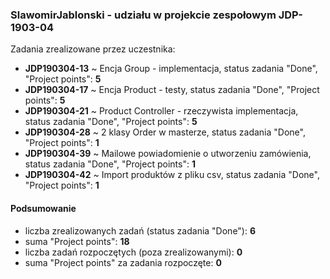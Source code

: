 <h3>SlawomirJablonski - udziału w projekcie zespołowym JDP-1903-04</h3>
<p>Zadania zrealizowane przez uczestnika:</p>
<ul>
<li><strong>JDP190304-13</strong> ~ Encja Group - implementacja, status zadania "Done", "Project points": <strong>5</strong></li>
<li><strong>JDP190304-17</strong> ~ Encja Product - testy, status zadania "Done", "Project points": <strong>5</strong></li>
<li><strong>JDP190304-21</strong> ~ Product Controller - rzeczywista implementacja, status zadania "Done", "Project points": <strong>5</strong></li>
<li><strong>JDP190304-28</strong> ~ 2 klasy Order w masterze, status zadania "Done", "Project points": <strong>1</strong></li>
<li><strong>JDP190304-39</strong> ~ Mailowe powiadomienie o utworzeniu zamówienia, status zadania "Done", "Project points": <strong>1</strong></li>
<li><strong>JDP190304-42</strong> ~ Import produktów z pliku csv, status zadania "Done", "Project points": <strong>1</strong></li>
</ul>

<h4>Podsumowanie</h4>
<ul>
<li>liczba zrealizowanych zadań (status zadania "Done"): <strong>6</strong></li>
<li>suma "Project points": <strong>18</strong></li>
<li>liczba zadań rozpoczętych (poza zrealizowanymi): <strong>0</strong></li>
<li>suma "Project points" za zadania rozpoczęte: <strong>0</strong></li>
</ul>
